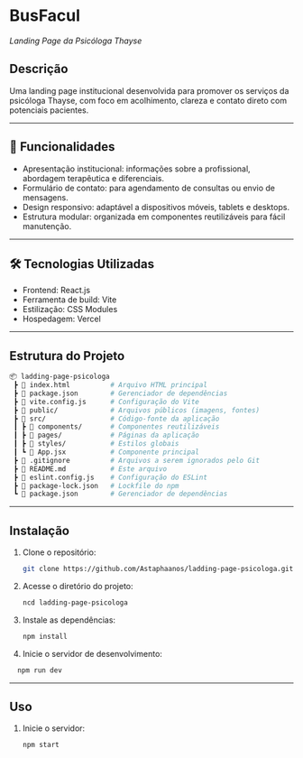 # BusFacul

*Landing Page da Psicóloga Thayse*

## Descrição

Uma landing page institucional desenvolvida para promover os serviços da psicóloga Thayse, com foco em acolhimento, clareza e contato direto com potenciais pacientes.

---

## 🚀 Funcionalidades

- Apresentação institucional: informações sobre a profissional, abordagem terapêutica e diferenciais.
- Formulário de contato: para agendamento de consultas ou envio de mensagens.
- Design responsivo: adaptável a dispositivos móveis, tablets e desktops.
- Estrutura modular: organizada em componentes reutilizáveis para fácil manutenção.


---

## 🛠️ Tecnologias Utilizadas

- Frontend: React.js
- Ferramenta de build: Vite
- Estilização: CSS Modules
- Hospedagem: Vercel

  
---

## Estrutura do Projeto
``` bash
📦 ladding-page-psicologa
 ┣ 📜 index.html          # Arquivo HTML principal
 ┣ 📜 package.json        # Gerenciador de dependências
 ┣ 📜 vite.config.js      # Configuração do Vite
 ┣ 📂 public/             # Arquivos públicos (imagens, fontes)
 ┣ 📂 src/                # Código-fonte da aplicação
 ┃ ┣ 📂 components/       # Componentes reutilizáveis
 ┃ ┣ 📂 pages/            # Páginas da aplicação
 ┃ ┣ 📂 styles/           # Estilos globais
 ┃ ┗ 📜 App.jsx           # Componente principal
 ┣ 📜 .gitignore          # Arquivos a serem ignorados pelo Git
 ┣ 📜 README.md           # Este arquivo
 ┣ 📜 eslint.config.js    # Configuração do ESLint
 ┣ 📜 package-lock.json   # Lockfile do npm
 ┗ 📜 package.json        # Gerenciador de dependências

```

---

## Instalação

1. Clone o repositório:

    ```bash
    git clone https://github.com/Astaphaanos/ladding-page-psicologa.git
    ```

2. Acesse o diretório do projeto:

    ```bash
    ncd ladding-page-psicologa

    ```

3. Instale as dependências:
    ```bash
   npm install
    ```

4. Inicie o servidor de desenvolvimento:
```bash
  npm run dev
```
---

## Uso

1. Inicie o servidor:

    ```bash
    npm start
    ```
